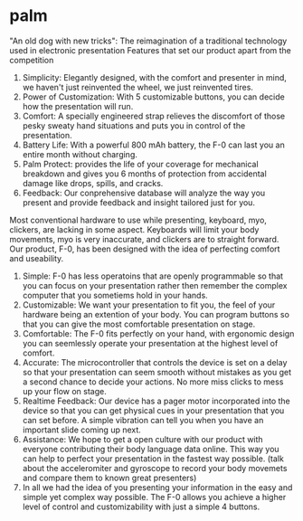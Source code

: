 # palm
"An old dog with new tricks": 
The reimagination of a traditional technology used in electronic presentation
Features that set our product apart from the competition<br/>
<ol>
<li>Simplicity: Elegantly designed, with the comfort and presenter in mind, we haven't just reinvented the wheel, we just reinvented tires.</li>
<li>Power of Customization: With 5 customizable buttons, you can decide how the presentation will run.</li>
<li>Comfort: A specially engineered strap relieves the discomfort of those pesky sweaty hand situations and puts you in control of the presentation.</li>
<li>Battery Life: With a powerful 800 mAh battery, the F-0 can last you an entire month without charging.</li>
<li>Palm Protect:  provides the life of your coverage for mechanical breakdown and gives you 6 months of protection from accidental damage like drops, spills, and cracks.</li>
<li>Feedback: Our conprehensive database will analyze the way you present and provide feedback and insight tailored just for you.</li>
</ol>

Most conventional hardware to use while presenting, keyboard, myo, clickers, are lacking in some aspect. Keyboards will limit your body movements, myo is very inaccurate, and clickers are to straight forward. Our product, F-0, has been designed with the idea of perfecting comfort and useability.

1. Simple: F-0 has less operatoins that are openly programmable so that you can focus on your presentation rather then remember the complex computer that you sometiems hold in your hands.
2. Customizable: We want your presentation to fit you, the feel of your hardware being an extention of your body. You can program buttons so that you can give the most comfortable presentation on stage.
3. Comfortable: The F-0 fits perfectly on your hand, with ergonomic design you can seemlessly operate your presentation at the highest level of comfort.
4. Accurate: The microcontroller that controls the device is set on a delay so that your presentation can seem smooth without mistakes as you get a second chance to decide your actions. No more miss clicks to mess up your flow on stage.
5. Realtime Feedback: Our device has a pager motor incorporated into the device so that you can get physical cues in your presentation that you can set before. A simple vibration can tell you when you have an important slide coming up next.
6. Assistance: We hope to get a open culture with our product with everyone contributing their body language data online. This way you can help to perfect your presentation in the fastest way possible. (talk about the acceleromiter and gyroscope to record your body movemets and compare them to known great presenters)
7. In all we had the idea of you presenting your information in the easy and simple yet complex way possible. The F-0 allows you achieve a higher level of control and customizability with just a simple 4 buttons.
